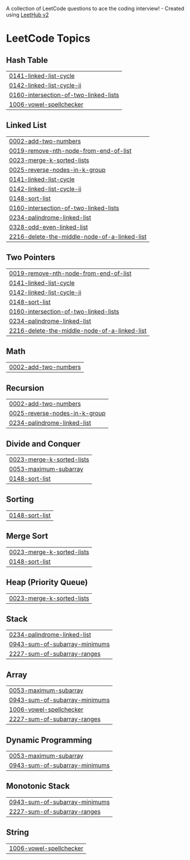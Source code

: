 A collection of LeetCode questions to ace the coding interview! - Created using [LeetHub v2](https://github.com/arunbhardwaj/LeetHub-2.0)
<!---LeetCode Topics Start-->
# LeetCode Topics
## Hash Table
|  |
| ------- |
| [0141-linked-list-cycle](https://github.com/AbhinavChaudhary11/LeetCode/tree/master/0141-linked-list-cycle) |
| [0142-linked-list-cycle-ii](https://github.com/AbhinavChaudhary11/LeetCode/tree/master/0142-linked-list-cycle-ii) |
| [0160-intersection-of-two-linked-lists](https://github.com/AbhinavChaudhary11/LeetCode/tree/master/0160-intersection-of-two-linked-lists) |
| [1006-vowel-spellchecker](https://github.com/AbhinavChaudhary11/LeetCode/tree/master/1006-vowel-spellchecker) |
## Linked List
|  |
| ------- |
| [0002-add-two-numbers](https://github.com/AbhinavChaudhary11/LeetCode/tree/master/0002-add-two-numbers) |
| [0019-remove-nth-node-from-end-of-list](https://github.com/AbhinavChaudhary11/LeetCode/tree/master/0019-remove-nth-node-from-end-of-list) |
| [0023-merge-k-sorted-lists](https://github.com/AbhinavChaudhary11/LeetCode/tree/master/0023-merge-k-sorted-lists) |
| [0025-reverse-nodes-in-k-group](https://github.com/AbhinavChaudhary11/LeetCode/tree/master/0025-reverse-nodes-in-k-group) |
| [0141-linked-list-cycle](https://github.com/AbhinavChaudhary11/LeetCode/tree/master/0141-linked-list-cycle) |
| [0142-linked-list-cycle-ii](https://github.com/AbhinavChaudhary11/LeetCode/tree/master/0142-linked-list-cycle-ii) |
| [0148-sort-list](https://github.com/AbhinavChaudhary11/LeetCode/tree/master/0148-sort-list) |
| [0160-intersection-of-two-linked-lists](https://github.com/AbhinavChaudhary11/LeetCode/tree/master/0160-intersection-of-two-linked-lists) |
| [0234-palindrome-linked-list](https://github.com/AbhinavChaudhary11/LeetCode/tree/master/0234-palindrome-linked-list) |
| [0328-odd-even-linked-list](https://github.com/AbhinavChaudhary11/LeetCode/tree/master/0328-odd-even-linked-list) |
| [2216-delete-the-middle-node-of-a-linked-list](https://github.com/AbhinavChaudhary11/LeetCode/tree/master/2216-delete-the-middle-node-of-a-linked-list) |
## Two Pointers
|  |
| ------- |
| [0019-remove-nth-node-from-end-of-list](https://github.com/AbhinavChaudhary11/LeetCode/tree/master/0019-remove-nth-node-from-end-of-list) |
| [0141-linked-list-cycle](https://github.com/AbhinavChaudhary11/LeetCode/tree/master/0141-linked-list-cycle) |
| [0142-linked-list-cycle-ii](https://github.com/AbhinavChaudhary11/LeetCode/tree/master/0142-linked-list-cycle-ii) |
| [0148-sort-list](https://github.com/AbhinavChaudhary11/LeetCode/tree/master/0148-sort-list) |
| [0160-intersection-of-two-linked-lists](https://github.com/AbhinavChaudhary11/LeetCode/tree/master/0160-intersection-of-two-linked-lists) |
| [0234-palindrome-linked-list](https://github.com/AbhinavChaudhary11/LeetCode/tree/master/0234-palindrome-linked-list) |
| [2216-delete-the-middle-node-of-a-linked-list](https://github.com/AbhinavChaudhary11/LeetCode/tree/master/2216-delete-the-middle-node-of-a-linked-list) |
## Math
|  |
| ------- |
| [0002-add-two-numbers](https://github.com/AbhinavChaudhary11/LeetCode/tree/master/0002-add-two-numbers) |
## Recursion
|  |
| ------- |
| [0002-add-two-numbers](https://github.com/AbhinavChaudhary11/LeetCode/tree/master/0002-add-two-numbers) |
| [0025-reverse-nodes-in-k-group](https://github.com/AbhinavChaudhary11/LeetCode/tree/master/0025-reverse-nodes-in-k-group) |
| [0234-palindrome-linked-list](https://github.com/AbhinavChaudhary11/LeetCode/tree/master/0234-palindrome-linked-list) |
## Divide and Conquer
|  |
| ------- |
| [0023-merge-k-sorted-lists](https://github.com/AbhinavChaudhary11/LeetCode/tree/master/0023-merge-k-sorted-lists) |
| [0053-maximum-subarray](https://github.com/AbhinavChaudhary11/LeetCode/tree/master/0053-maximum-subarray) |
| [0148-sort-list](https://github.com/AbhinavChaudhary11/LeetCode/tree/master/0148-sort-list) |
## Sorting
|  |
| ------- |
| [0148-sort-list](https://github.com/AbhinavChaudhary11/LeetCode/tree/master/0148-sort-list) |
## Merge Sort
|  |
| ------- |
| [0023-merge-k-sorted-lists](https://github.com/AbhinavChaudhary11/LeetCode/tree/master/0023-merge-k-sorted-lists) |
| [0148-sort-list](https://github.com/AbhinavChaudhary11/LeetCode/tree/master/0148-sort-list) |
## Heap (Priority Queue)
|  |
| ------- |
| [0023-merge-k-sorted-lists](https://github.com/AbhinavChaudhary11/LeetCode/tree/master/0023-merge-k-sorted-lists) |
## Stack
|  |
| ------- |
| [0234-palindrome-linked-list](https://github.com/AbhinavChaudhary11/LeetCode/tree/master/0234-palindrome-linked-list) |
| [0943-sum-of-subarray-minimums](https://github.com/AbhinavChaudhary11/LeetCode/tree/master/0943-sum-of-subarray-minimums) |
| [2227-sum-of-subarray-ranges](https://github.com/AbhinavChaudhary11/LeetCode/tree/master/2227-sum-of-subarray-ranges) |
## Array
|  |
| ------- |
| [0053-maximum-subarray](https://github.com/AbhinavChaudhary11/LeetCode/tree/master/0053-maximum-subarray) |
| [0943-sum-of-subarray-minimums](https://github.com/AbhinavChaudhary11/LeetCode/tree/master/0943-sum-of-subarray-minimums) |
| [1006-vowel-spellchecker](https://github.com/AbhinavChaudhary11/LeetCode/tree/master/1006-vowel-spellchecker) |
| [2227-sum-of-subarray-ranges](https://github.com/AbhinavChaudhary11/LeetCode/tree/master/2227-sum-of-subarray-ranges) |
## Dynamic Programming
|  |
| ------- |
| [0053-maximum-subarray](https://github.com/AbhinavChaudhary11/LeetCode/tree/master/0053-maximum-subarray) |
| [0943-sum-of-subarray-minimums](https://github.com/AbhinavChaudhary11/LeetCode/tree/master/0943-sum-of-subarray-minimums) |
## Monotonic Stack
|  |
| ------- |
| [0943-sum-of-subarray-minimums](https://github.com/AbhinavChaudhary11/LeetCode/tree/master/0943-sum-of-subarray-minimums) |
| [2227-sum-of-subarray-ranges](https://github.com/AbhinavChaudhary11/LeetCode/tree/master/2227-sum-of-subarray-ranges) |
## String
|  |
| ------- |
| [1006-vowel-spellchecker](https://github.com/AbhinavChaudhary11/LeetCode/tree/master/1006-vowel-spellchecker) |
<!---LeetCode Topics End-->